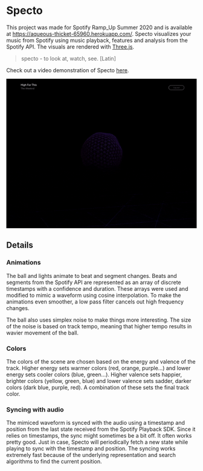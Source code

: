 # Specto
This project was made for Spotify Ramp_Up Summer 2020 and is available at https://aqueous-thicket-65960.herokuapp.com/. Specto visualizes your music from Spotify using music playback, features and analysis from the Spotify API. The visuals are rendered with [Three.js](https://github.com/mrdoob/three.js/).

> specto - to look at, watch, see. [Latin]

Check out a video demonstration of Specto [here](https://youtu.be/Nyp8UdfXxfk).

<p align="center">
  <img src="specto.gif"/>
</p>

## Details
### Animations
The ball and lights animate to beat and segment changes. 
Beats and segments from the Spotify API are represented as an array of discrete timestamps with a confidence and duration. 
These arrays were used and modified to mimic a waveform using cosine interpolation. 
To make the animations even smoother, a low pass filter cancels out high frequency changes. 

The ball also uses simplex noise to make things more interesting. The size of the noise is based on track tempo, meaning that higher tempo results in wavier movement of the ball.

### Colors
The colors of the scene are chosen based on the energy and valence of the track. 
Higher energy sets warmer colors (red, orange, purple...) and lower energy sets cooler colors (blue, green...). 
Higher valence sets happier, brighter colors (yellow, green, blue) and lower valence sets sadder, darker colors (dark blue, purple, red). 
A combination of these sets the final track color.

### Syncing with audio
The mimiced waveform is synced with the audio using a timestamp and position from the last state received from the Spotify Playback SDK.
Since it relies on timestamps, the sync might sometimes be a bit off. It often works pretty good. 
Just in case, Specto will periodically fetch a new state while playing to sync with the timestamp and position.
The syncing works extremely fast because of the underlying representation and search algorithms to find the current position.

